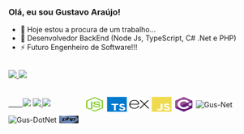 ### Olá, eu sou Gustavo Araújo!

- 🔭 Hoje estou a procura de um trabalho...
- 🌱 Desenvolvedor BackEnd (Node Js, TypeScript, C# .Net e PHP)
- ⚡ Futuro Engenheiro de Software!!!

<br>
<div>
  <a href="https://github.com/gussaraujo">
  <img height="160em" src="https://github-readme-stats.vercel.app/api?username=gussaraujo&show_icons=true&theme=dark&include_all_commits=true&count_private=true"/>
  <img height="160em" src="https://github-readme-stats.vercel.app/api/top-langs/?username=gussaraujo&layout=compact&langs_count=7&theme=dark"/>
</div>
<div style="display: inline_block;"><br><br>
  &nbsp;&nbsp;&nbsp;&nbsp;&nbsp;&nbsp;
  <a href="https://www.instagram.com/gus.js/" target="_blank"><img src="https://img.shields.io/badge/-Instagram-%23E4405F?style=for-the-badge&logo=instagram&logoColor=white" target="_blank"></a>
  <a href = "mailto:gusaraujo2504@gmail.com"><img src="https://img.shields.io/badge/-Gmail-%23333?style=for-the-badge&logo=gmail&logoColor=white" target="_blank">     </a>
  <a href="https://www.linkedin.com/in/gustavo-ara%C3%BAjo-504601214/" target="_blank"><img src="https://img.shields.io/badge/-LinkedIn-%230077B5?style=for-the-badge&logo=linkedin&logoColor=white" target="_blank"></a>
  &nbsp;&nbsp;&nbsp;&nbsp;&nbsp;&nbsp;&nbsp;&nbsp;&nbsp;&nbsp;&nbsp;&nbsp;&nbsp;&nbsp;&nbsp;
  <img align="center" alt="Gus-Node" height="30" width="40" src='https://raw.githubusercontent.com/devicons/devicon/master/icons/nodejs/nodejs-original.svg'>
  <img align="center" alt="Gus-TypeScript" height="30" width="40" src="https://raw.githubusercontent.com/devicons/devicon/2ae2a900d2f041da66e950e4d48052658d850630/icons/typescript/typescript-original.svg">
  <img align="center" alt="Gus-Express" height="30" width="40" src="https://raw.githubusercontent.com/devicons/devicon/2ae2a900d2f041da66e950e4d48052658d850630/icons/express/express-original.svg">
  <img align="center" alt="Gus-Js" height="30" width="40" src="https://raw.githubusercontent.com/devicons/devicon/master/icons/javascript/javascript-plain.svg">
  <img align="center" alt="Gus-Csharp" height="30" width="40" src="https://raw.githubusercontent.com/devicons/devicon/master/icons/csharp/csharp-original.svg">
  <img align="center" alt="Gus-Net" height="30" width="40" src='https://cdn.jsdelivr.net/gh/devicons/devicon/icons/dot-net/dot-net-original.svg'>
  <img align="center" alt="Gus-DotNet" height="30" width="40" src='https://cdn.jsdelivr.net/gh/devicons/devicon/icons/dotnetcore/dotnetcore-original.svg'>
  <img align="center" alt="Gus-Php" height="30" width="40" src='https://raw.githubusercontent.com/devicons/devicon/master/icons/php/php-original.svg'>
</div>
